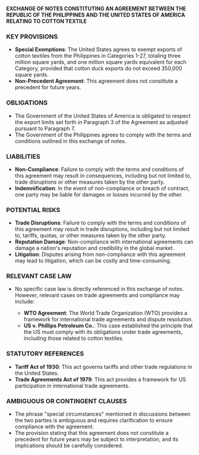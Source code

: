 **EXCHANGE OF NOTES CONSTITUTING AN AGREEMENT BETWEEN THE REPUBLIC OF THE PHILIPPINES AND THE UNITED STATES OF AMERICA RELATING TO COTTON TEXTILE**

### KEY PROVISIONS

*   **Special Exemptions**: The United States agrees to exempt exports of cotton textiles from the Philippines in Categories 1-27, totaling three million square yards, and one million square yards equivalent for each Category, provided that cotton duck exports do not exceed 350,000 square yards.
*   **Non-Precedent Agreement**: This agreement does not constitute a precedent for future years.

### OBLIGATIONS

*   The Government of the United States of America is obligated to respect the export limits set forth in Paragraph 3 of the Agreement as adjusted pursuant to Paragraph 7.
*   The Government of the Philippines agrees to comply with the terms and conditions outlined in this exchange of notes.

### LIABILITIES

*   **Non-Compliance**: Failure to comply with the terms and conditions of this agreement may result in consequences, including but not limited to, trade disruptions or other measures taken by the other party.
*   **Indemnification**: In the event of non-compliance or breach of contract, one party may be liable for damages or losses incurred by the other.

### POTENTIAL RISKS

*   **Trade Disruptions**: Failure to comply with the terms and conditions of this agreement may result in trade disruptions, including but not limited to, tariffs, quotas, or other measures taken by the other party.
*   **Reputation Damage**: Non-compliance with international agreements can damage a nation's reputation and credibility in the global market.
*   **Litigation**: Disputes arising from non-compliance with this agreement may lead to litigation, which can be costly and time-consuming.

### RELEVANT CASE LAW

*   No specific case law is directly referenced in this exchange of notes. However, relevant cases on trade agreements and compliance may include:

    *   **WTO Agreement**: The World Trade Organization (WTO) provides a framework for international trade agreements and dispute resolution.
    *   **US v. Phillips Petroleum Co.**: This case established the principle that the US must comply with its obligations under trade agreements, including those related to cotton textiles.

### STATUTORY REFERENCES

*   **Tariff Act of 1930**: This act governs tariffs and other trade regulations in the United States.
*   **Trade Agreements Act of 1979**: This act provides a framework for US participation in international trade agreements.

### AMBIGUOUS OR CONTINGENT CLAUSES

*   The phrase "special circumstances" mentioned in discussions between the two parties is ambiguous and requires clarification to ensure compliance with the agreement.
*   The provision stating that this agreement does not constitute a precedent for future years may be subject to interpretation, and its implications should be carefully considered.